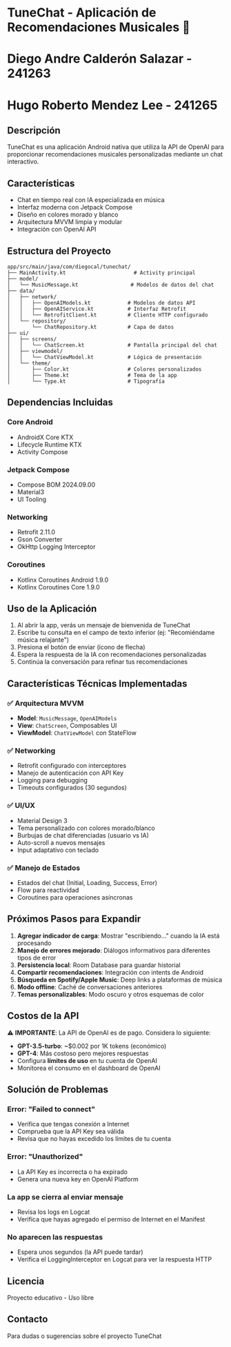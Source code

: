 # TuneChat - Aplicación de Recomendaciones Musicales 🎵
# Diego Andre Calderón Salazar - 241263
# Hugo Roberto Mendez Lee - 241265

## Descripción
TuneChat es una aplicación Android nativa que utiliza la API de OpenAI para proporcionar recomendaciones musicales personalizadas mediante un chat interactivo.

## Características
- Chat en tiempo real con IA especializada en música
- Interfaz moderna con Jetpack Compose
- Diseño en colores morado y blanco
- Arquitectura MVVM limpia y modular
- Integración con OpenAI API

## Estructura del Proyecto

```
app/src/main/java/com/diegocal/tunechat/
├── MainActivity.kt                      # Activity principal
├── model/
│   └── MusicMessage.kt                 # Modelos de datos del chat
├── data/
│   ├── network/
│   │   ├── OpenAIModels.kt            # Modelos de datos API
│   │   ├── OpenAIService.kt           # Interfaz Retrofit
│   │   └── RetrofitClient.kt          # Cliente HTTP configurado
│   └── repository/
│       └── ChatRepository.kt          # Capa de datos
├── ui/
│   ├── screens/
│   │   └── ChatScreen.kt              # Pantalla principal del chat
│   ├── viewmodel/
│   │   └── ChatViewModel.kt           # Lógica de presentación
│   └── theme/
│       ├── Color.kt                   # Colores personalizados
│       ├── Theme.kt                   # Tema de la app
│       └── Type.kt                    # Tipografía
```

## Dependencias Incluidas

### Core Android
- AndroidX Core KTX
- Lifecycle Runtime KTX
- Activity Compose

### Jetpack Compose
- Compose BOM 2024.09.00
- Material3
- UI Tooling

### Networking
- Retrofit 2.11.0
- Gson Converter
- OkHttp Logging Interceptor

### Coroutines
- Kotlinx Coroutines Android 1.9.0
- Kotlinx Coroutines Core 1.9.0

## Uso de la Aplicación

1. Al abrir la app, verás un mensaje de bienvenida de TuneChat
2. Escribe tu consulta en el campo de texto inferior (ej: "Recomiéndame música relajante")
3. Presiona el botón de enviar (ícono de flecha)
4. Espera la respuesta de la IA con recomendaciones personalizadas
5. Continúa la conversación para refinar tus recomendaciones

## Características Técnicas Implementadas

### ✅ Arquitectura MVVM
- **Model**: `MusicMessage`, `OpenAIModels`
- **View**: `ChatScreen`, Composables UI
- **ViewModel**: `ChatViewModel` con StateFlow

### ✅ Networking
- Retrofit configurado con interceptores
- Manejo de autenticación con API Key
- Logging para debugging
- Timeouts configurados (30 segundos)

### ✅ UI/UX
- Material Design 3
- Tema personalizado con colores morado/blanco
- Burbujas de chat diferenciadas (usuario vs IA)
- Auto-scroll a nuevos mensajes
- Input adaptativo con teclado

### ✅ Manejo de Estados
- Estados del chat (Initial, Loading, Success, Error)
- Flow para reactividad
- Coroutines para operaciones asíncronas

## Próximos Pasos para Expandir

1. **Agregar indicador de carga**: Mostrar "escribiendo..." cuando la IA está procesando
2. **Manejo de errores mejorado**: Diálogos informativos para diferentes tipos de error
3. **Persistencia local**: Room Database para guardar historial
4. **Compartir recomendaciones**: Integración con intents de Android
5. **Búsqueda en Spotify/Apple Music**: Deep links a plataformas de música
6. **Modo offline**: Caché de conversaciones anteriores
7. **Temas personalizables**: Modo oscuro y otros esquemas de color

## Costos de la API

⚠️ **IMPORTANTE**: La API de OpenAI es de pago. Considera lo siguiente:

- **GPT-3.5-turbo**: ~$0.002 por 1K tokens (económico)
- **GPT-4**: Más costoso pero mejores respuestas
- Configura **límites de uso** en tu cuenta de OpenAI
- Monitorea el consumo en el dashboard de OpenAI

## Solución de Problemas

### Error: "Failed to connect"
- Verifica que tengas conexión a Internet
- Comprueba que la API Key sea válida
- Revisa que no hayas excedido los límites de tu cuenta

### Error: "Unauthorized"
- La API Key es incorrecta o ha expirado
- Genera una nueva key en OpenAI Platform

### La app se cierra al enviar mensaje
- Revisa los logs en Logcat
- Verifica que hayas agregado el permiso de Internet en el Manifest

### No aparecen las respuestas
- Espera unos segundos (la API puede tardar)
- Verifica el LoggingInterceptor en Logcat para ver la respuesta HTTP

## Licencia
Proyecto educativo - Uso libre

## Contacto
Para dudas o sugerencias sobre el proyecto TuneChat
